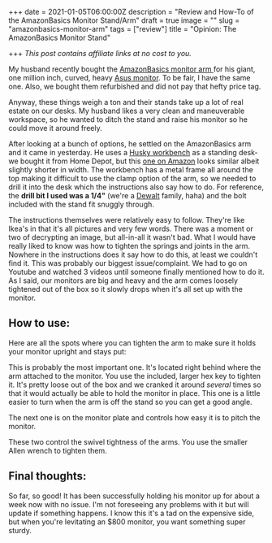 +++
date = 2021-01-05T06:00:00Z
description = "Review and How-To of the AmazonBasics Monitor Stand/Arm"
draft = true
image = ""
slug = "amazonbasics-monitor-arm"
tags = ["review"]
title = "Opinion: The AmazonBasics Monitor Stand"

+++
_This post contains affiliate links at no cost to you._

My husband recently bought the [AmazonBasics monitor arm ](https://www.amazon.com/gp/product/B00MIBN16O/ref=as_li_qf_asin_il_tl?ie=UTF8&tag=codybear0e-20&creative=9325&linkCode=as2&creativeASIN=B00MIBN16O&linkId=91ff433f6fb5cb5e02a57d543ab1fd73)for his giant, one million inch, curved, heavy [Asus monitor](https://www.amazon.com/gp/product/B07VTTZ4TD/ref=as_li_qf_asin_il_tl?ie=UTF8&tag=codybear0e-20&creative=9325&linkCode=as2&creativeASIN=B07VTTZ4TD&linkId=ef97efb2c99414e4dd65dcd7cb3561eb). To be fair, I have the same one. Also, we bought them refurbished and did not pay that hefty price tag.

Anyway, these things weigh a ton and their stands take up a lot of real estate on our desks. My husband likes a very clean and maneuverable workspace, so he wanted to ditch the stand and raise his monitor so he could move it around freely.

After looking at a bunch of options, he settled on the AmazonBasics arm and it came in yesterday. He uses a [Husky workbench](https://www.amazon.com/gp/product/B01MTFC7K9/ref=as_li_tl?ie=UTF8&tag=codybear0e-20&camp=1789&creative=9325&linkCode=as2&creativeASIN=B01MTFC7K9&linkId=6501eb04afeaab70751456409c829ec7) as a standing desk- we bought it from Home Depot, but this [one on Amazon](https://www.amazon.com/gp/product/B083F89LYD/ref=as_li_tl?ie=UTF8&tag=codybear0e-20&camp=1789&creative=9325&linkCode=as2&creativeASIN=B083F89LYD&linkId=cfaf378cd8f4afbddc82be36ffaa82df) looks similar albeit slightly shorter in width. The workbench has a metal frame all around the top making it difficult to use the clamp option of the arm, so we needed to drill it into the desk which the instructions also say how to do. For reference, the **drill bit I used was a 1/4"** (we're a [Dewalt](https://www.amazon.com/gp/product/B004GIO0F8/ref=as_li_qf_asin_il_tl?ie=UTF8&tag=codybear0e-20&creative=9325&linkCode=as2&creativeASIN=B004GIO0F8&linkId=f95657188b75def57bfcd7f5bb39bb69) family, haha) and the bolt included with the stand fit snuggly through.

The instructions themselves were relatively easy to follow. They're like Ikea's in that it's all pictures and very few words. There was a moment or two of decrypting an image, but all-in-all it wasn't bad. What I would have really liked to know was how to tighten the springs and joints in the arm. Nowhere in the instructions does it say how to do this, at least we couldn't find it. This was probably our biggest issue/complaint. We had to go on Youtube and watched 3 videos until someone finally mentioned how to do it. As I said, our monitors are big and heavy and the arm comes loosely tightened out of the box so it slowly drops when it's all set up with the monitor.

## How to use:

Here are all the spots where you can tighten the arm to make sure it holds your monitor upright and stays put:

This is probably the most important one. It's located right behind where the arm attached to the monitor. You use the included, larger hex key to tighten it. It's pretty loose out of the box and we cranked it around _several_ times so that it would actually be able to hold the monitor in place. This one is a little easier to turn when the arm is off the stand so you can get a good angle.

The next one is on the monitor plate and controls how easy it is to pitch the monitor.

These two control the swivel tightness of the arms. You use the smaller Allen wrench to tighten them.

## Final thoughts:

So far, so good! It has been successfully holding his monitor up for about a week now with no issue. I'm not foreseeing any problems with it but will update if something happens. I know this it's a tad on the expensive side, but when you're levitating an $800 monitor, you want something super sturdy.